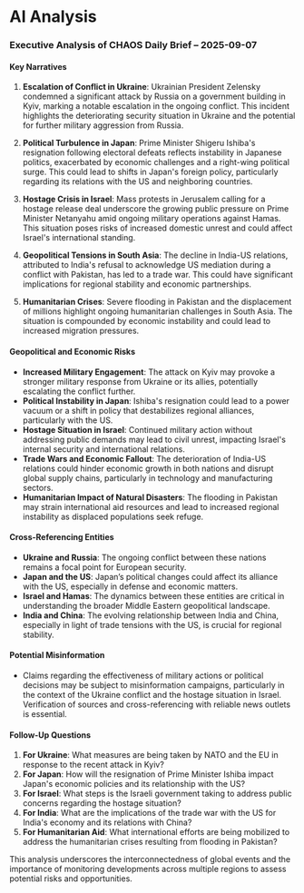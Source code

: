 # AI Analysis

### Executive Analysis of CHAOS Daily Brief – 2025-09-07

#### Key Narratives
1. **Escalation of Conflict in Ukraine**: Ukrainian President Zelensky condemned a significant attack by Russia on a government building in Kyiv, marking a notable escalation in the ongoing conflict. This incident highlights the deteriorating security situation in Ukraine and the potential for further military aggression from Russia.
  
2. **Political Turbulence in Japan**: Prime Minister Shigeru Ishiba's resignation following electoral defeats reflects instability in Japanese politics, exacerbated by economic challenges and a right-wing political surge. This could lead to shifts in Japan's foreign policy, particularly regarding its relations with the US and neighboring countries.

3. **Hostage Crisis in Israel**: Mass protests in Jerusalem calling for a hostage release deal underscore the growing public pressure on Prime Minister Netanyahu amid ongoing military operations against Hamas. This situation poses risks of increased domestic unrest and could affect Israel's international standing.

4. **Geopolitical Tensions in South Asia**: The decline in India-US relations, attributed to India's refusal to acknowledge US mediation during a conflict with Pakistan, has led to a trade war. This could have significant implications for regional stability and economic partnerships.

5. **Humanitarian Crises**: Severe flooding in Pakistan and the displacement of millions highlight ongoing humanitarian challenges in South Asia. The situation is compounded by economic instability and could lead to increased migration pressures.

#### Geopolitical and Economic Risks
- **Increased Military Engagement**: The attack on Kyiv may provoke a stronger military response from Ukraine or its allies, potentially escalating the conflict further.
- **Political Instability in Japan**: Ishiba's resignation could lead to a power vacuum or a shift in policy that destabilizes regional alliances, particularly with the US.
- **Hostage Situation in Israel**: Continued military action without addressing public demands may lead to civil unrest, impacting Israel's internal security and international relations.
- **Trade Wars and Economic Fallout**: The deterioration of India-US relations could hinder economic growth in both nations and disrupt global supply chains, particularly in technology and manufacturing sectors.
- **Humanitarian Impact of Natural Disasters**: The flooding in Pakistan may strain international aid resources and lead to increased regional instability as displaced populations seek refuge.

#### Cross-Referencing Entities
- **Ukraine and Russia**: The ongoing conflict between these nations remains a focal point for European security.
- **Japan and the US**: Japan’s political changes could affect its alliance with the US, especially in defense and economic matters.
- **Israel and Hamas**: The dynamics between these entities are critical in understanding the broader Middle Eastern geopolitical landscape.
- **India and China**: The evolving relationship between India and China, especially in light of trade tensions with the US, is crucial for regional stability.

#### Potential Misinformation
- Claims regarding the effectiveness of military actions or political decisions may be subject to misinformation campaigns, particularly in the context of the Ukraine conflict and the hostage situation in Israel. Verification of sources and cross-referencing with reliable news outlets is essential.

#### Follow-Up Questions
1. **For Ukraine**: What measures are being taken by NATO and the EU in response to the recent attack in Kyiv?
2. **For Japan**: How will the resignation of Prime Minister Ishiba impact Japan's economic policies and its relationship with the US?
3. **For Israel**: What steps is the Israeli government taking to address public concerns regarding the hostage situation?
4. **For India**: What are the implications of the trade war with the US for India's economy and its relations with China?
5. **For Humanitarian Aid**: What international efforts are being mobilized to address the humanitarian crises resulting from flooding in Pakistan?

This analysis underscores the interconnectedness of global events and the importance of monitoring developments across multiple regions to assess potential risks and opportunities.
